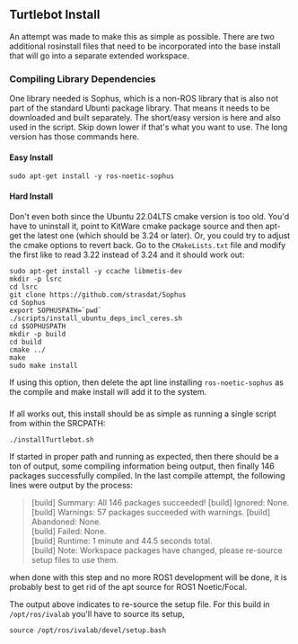 ## Turtlebot Install

An attempt was made to make this as simple as possible.  There are two additional rosinstall files that need to be incorporated into the base install that will go into a separate extended workspace.

### Compiling Library Dependencies

One library needed is Sophus, which is a non-ROS library that is also not part of the standard Ubunti package library.  That means it needs to be downloaded and built separately.  The short/easy version is here and also used in the script.  Skip down lower if that's what you want to use.
The long version has those commands here.

#### Easy Install
```
sudo apt-get install -y ros-noetic-sophus
```

#### Hard Install
Don't even both since the Ubuntu 22.04LTS cmake version is too old.  You'd have to uninstall it, point to KitWare cmake package source and then apt-get the latest one (which should be 3.24 or later).  Or, you could try to adjust the cmake options to revert back.  Go to the `CMakeLists.txt` file and modify the first like to read 3.22 instead of 3.24 and it should work out:

```
sudo apt-get install -y ccache libmetis-dev
mkdir -p lsrc
cd lsrc
git clone https://github.com/strasdat/Sophus
cd Sophus
export SOPHUSPATH=`pwd`
./scripts/install_ubuntu_deps_incl_ceres.sh
cd $SOPHUSPATH
mkdir -p build
cd build
cmake ../
make
sudo make install
```

If using this option, then delete the apt line installing `ros-noetic-sophus` as the compile and make install will add it to the system.

### 

If all works out, this install should be as simple as running a single script from within the SRCPATH:
```
./installTurtlebot.sh
```

If started in proper path and running as expected, then there should be a ton of output, some compiling information being output, then finally 146 packages successfully compiled.  In the last compile attempt, the following lines were output by the process:

> [build] Summary: All 146 packages succeeded!
> [build]   Ignored:   None.                                                                               
> [build]   Warnings:  57 packages succeeded with warnings.
> [build]   Abandoned: None.                                                                               
> [build]   Failed:    None.                                                                               
> [build] Runtime: 1 minute and 44.5 seconds total.                                                        
> [build] Note: Workspace packages have changed, please re-source setup files to use them.

when done with this step and no more ROS1 development will be done, it is probably best to get rid of the apt source for ROS1 Noetic/Focal.

The output above indicates to re-source the setup file.  For this build in `/opt/ros/ivalab` you'll have to source its setup,
```
source /opt/ros/ivalab/devel/setup.bash
```

